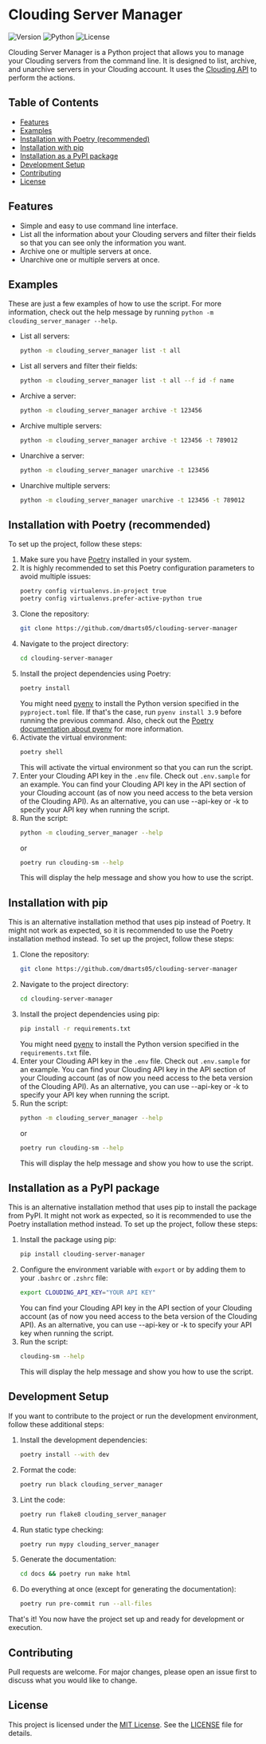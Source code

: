 # Clouding Server Manager
![Version](https://img.shields.io/badge/Version-1.0.3-brightgreen.svg)
![Python](https://img.shields.io/badge/Python-3.9-brightgreen.svg)
![License](https://img.shields.io/badge/License-MIT-blue.svg)

Clouding Server Manager is a Python project that allows you to manage your Clouding servers from the command line. It is designed to list, archive, and unarchive servers in your Clouding account. It uses the [Clouding API](https://api.clouding.io/docs) to perform the actions.

## Table of Contents
* [Features](#features)
* [Examples](#examples)
* [Installation with Poetry (recommended)](#installation-with-poetry-recommended)
* [Installation with pip](#installation-with-pip)
* [Installation as a PyPI package](#installation-as-a-pypi-package)
* [Development Setup](#development-setup)
* [Contributing](#contributing)
* [License](#license)

## Features
* Simple and easy to use command line interface.
* List all the information about your Clouding servers and filter their fields so that you can see only the information you want.
* Archive one or multiple servers at once.
* Unarchive one or multiple servers at once.

## Examples
These are just a few examples of how to use the script. For more information, check out the help message by running `python -m clouding_server_manager --help`.
* List all servers:
    ```bash
    python -m clouding_server_manager list -t all
    ```
* List all servers and filter their fields:
    ```bash
    python -m clouding_server_manager list -t all --f id -f name
    ```
* Archive a server:
    ```bash
    python -m clouding_server_manager archive -t 123456
    ```
* Archive multiple servers:
    ```bash
    python -m clouding_server_manager archive -t 123456 -t 789012
    ```
* Unarchive a server:
    ```bash
    python -m clouding_server_manager unarchive -t 123456
    ```
* Unarchive multiple servers:
    ```bash
    python -m clouding_server_manager unarchive -t 123456 -t 789012
    ```

## Installation with Poetry (recommended)
To set up the project, follow these steps:
1. Make sure you have [Poetry](https://python-poetry.org/docs/#installing-with-the-official-installer) installed in your system.
2. It is highly recommended to set this Poetry configuration parameters to avoid multiple issues:
    ```bash
    poetry config virtualenvs.in-project true
    poetry config virtualenvs.prefer-active-python true
    ```
3. Clone the repository:
    ```bash
    git clone https://github.com/dmarts05/clouding-server-manager
    ```
4. Navigate to the project directory:
    ```bash
    cd clouding-server-manager
    ```
5. Install the project dependencies using Poetry:
    ```bash
    poetry install
    ```
    You might need [pyenv](https://github.com/pyenv/pyenv) to install the Python version specified in the `pyproject.toml` file. If that's the case, run `pyenv install 3.9` before running the previous command. Also, check out the [Poetry documentation about pyenv](https://python-poetry.org/docs/managing-environments/) for more information.
6. Activate the virtual environment:
    ```bash
    poetry shell
    ```
    This will activate the virtual environment so that you can run the script.
7. Enter your Clouding API key in the `.env` file. Check out `.env.sample` for an example. You can find your Clouding API key in the API section of your Clouding account (as of now you need access to the beta version of the Clouding API). As an alternative, you can use --api-key or -k to specify your API key when running the script.
8. Run the script:
    ```bash
    python -m clouding_server_manager --help
    ```
    or
    ```bash
    poetry run clouding-sm --help
    ```
    This will display the help message and show you how to use the script.

## Installation with pip
This is an alternative installation method that uses pip instead of Poetry. It might not work as expected, so it is recommended to use the Poetry installation method instead. To set up the project, follow these steps:
1. Clone the repository:
    ```bash
    git clone https://github.com/dmarts05/clouding-server-manager
    ```
2. Navigate to the project directory:
    ```bash
    cd clouding-server-manager
    ```
3. Install the project dependencies using pip:
    ```bash
    pip install -r requirements.txt
    ```
    You might need [pyenv](https://github.com/pyenv/pyenv) to install the Python version specified in the `requirements.txt` file.
4. Enter your Clouding API key in the `.env` file. Check out `.env.sample` for an example. You can find your Clouding API key in the API section of your Clouding account (as of now you need access to the beta version of the Clouding API). As an alternative, you can use --api-key or -k to specify your API key when running the script.
5. Run the script:
    ```bash
    python -m clouding_server_manager --help
    ```
    or
    ```bash
    poetry run clouding-sm --help
    ```
    This will display the help message and show you how to use the script.

## Installation as a PyPI package
This is an alternative installation method that uses pip to install the package from PyPI. It might not work as expected, so it is recommended to use the Poetry installation method instead. To set up the project, follow these steps:
1. Install the package using pip:
    ```bash
    pip install clouding-server-manager
    ```
2. Configure the environment variable with `export` or by adding them to your `.bashrc` or `.zshrc` file:
    ```bash
    export CLOUDING_API_KEY="YOUR API KEY"
    ```
    You can find your Clouding API key in the API section of your Clouding account (as of now you need access to the beta version of the Clouding API). As an alternative, you can use --api-key or -k to specify your API key when running the script.
2. Run the script:
    ```bash
    clouding-sm --help
    ```
    This will display the help message and show you how to use the script.

## Development Setup
If you want to contribute to the project or run the development environment, follow these additional steps:
1. Install the development dependencies:
    ```bash
    poetry install --with dev
    ```
2. Format the code:
    ```bash
    poetry run black clouding_server_manager
    ```
3. Lint the code:
    ```bash
    poetry run flake8 clouding_server_manager
    ```
4. Run static type checking:
    ```bash
    poetry run mypy clouding_server_manager
    ```
5. Generate the documentation:
    ```bash
    cd docs && poetry run make html
    ```
6. Do everything at once (except for generating the documentation):
    ```bash
    poetry run pre-commit run --all-files
    ```
That's it! You now have the project set up and ready for development or execution.

## Contributing
Pull requests are welcome. For major changes, please open an issue first to discuss what you would like to change.

## License
This project is licensed under the [MIT License](https://choosealicense.com/licenses/mit/). See the [LICENSE](LICENSE) file for details.